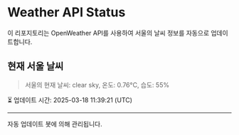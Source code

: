 
# Weather API Status

이 리포지토리는 OpenWeather API를 사용하여 서울의 날씨 정보를 자동으로 업데이트합니다.

## 현재 서울 날씨
> 서울의 현재 날씨: clear sky, 온도: 0.76°C, 습도: 55%

⏳ 업데이트 시간: 2025-03-18 11:39:21 (UTC)

---
자동 업데이트 봇에 의해 관리됩니다.
